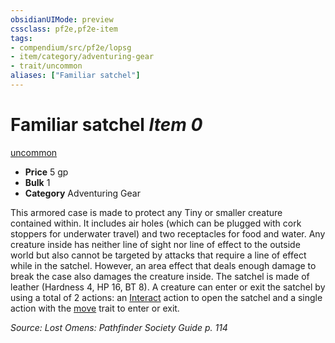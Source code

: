 ```yaml
---
obsidianUIMode: preview
cssclass: pf2e,pf2e-item
tags:
- compendium/src/pf2e/lopsg
- item/category/adventuring-gear
- trait/uncommon
aliases: ["Familiar satchel"]
---
```

# Familiar satchel *Item 0*  
[uncommon](rules/traits/uncommon.md "Uncommon Rarity Trait")  

- **Price** 5 gp
- **Bulk** 1
- **Category** Adventuring Gear

This armored case is made to protect any Tiny or smaller creature contained within. It includes air holes (which can be plugged with cork stoppers for underwater travel) and two receptacles for food and water. Any creature inside has neither line of sight nor line of effect to the outside world but also cannot be targeted by attacks that require a line of effect while in the satchel. However, an area effect that deals enough damage to break the case also damages the creature inside. The satchel is made of leather (Hardness 4, HP 16, BT 8). A creature can enter or exit the satchel by using a total of 2 actions: an [Interact](rules/actions/interact.md) action to open the satchel and a single action with the [move](rules/traits/move.md "Move Combat Trait") trait to enter or exit.

*Source: Lost Omens: Pathfinder Society Guide p. 114*